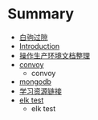 # Summary

* [白驹过隙](chapter1.md)
* [Introduction](README.md)
* [操作生产环境文档整理](操作生产环境文档整理.md)
* [convoy](convoy.md)
    * convoy
* [mongodb](mongodb.md)
* [学习资源链接](学习资源链接.md)
* [elk test](elk_test.md)
    * elk test

